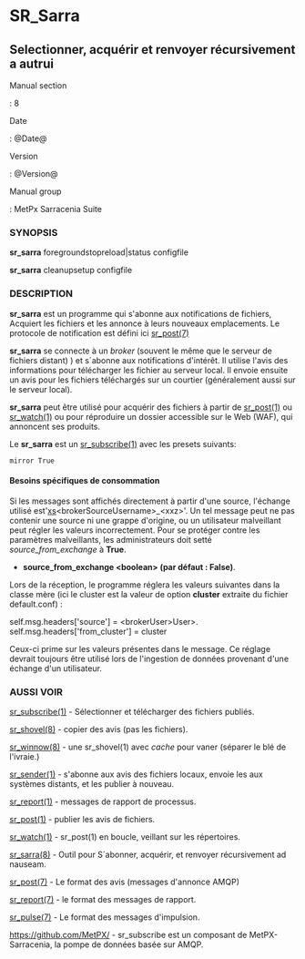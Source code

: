 SR\_Sarra
=========

Selectionner, acquérir et renvoyer récursivement a autrui
---------------------------------------------------------

Manual section

:   8

Date

:   @Date@

Version

:   @Version@

Manual group

:   MetPx Sarracenia Suite

### SYNOPSIS

**sr\_sarra** foregroundstopreload\|status configfile

**sr\_sarra** cleanupsetup configfile

### DESCRIPTION

**sr\_sarra** est un programme qui s'abonne aux notifications de
fichiers, Acquiert les fichiers et les annonce à leurs nouveaux
emplacements. Le protocole de notification est défini ici
[sr\_post(7)](sr_post.7.md)

**sr\_sarra** se connecte à un *broker* (souvent le même que le serveur
de fichiers distant) ) et s´abonne aux notifications d'intérêt. Il
utilise l'avis des informations pour télécharger les fichier au serveur
local. Il envoie ensuite un avis pour les fichiers téléchargés sur un
courtier (généralement aussi sur le serveur local).

**sr\_sarra** peut être utilisé pour acquérir des fichiers à partir de
[sr\_post(1)](sr_post.1.md) ou [sr\_watch(1)](sr_watch.1.md) ou pour
réproduire un dossier accessible sur le Web (WAF), qui annoncent ses
produits.

Le **sr\_sarra** est un [sr\_subscribe(1)](sr_subscribe.1.md) avec les
presets suivants:

    mirror True

#### Besoins spécifiques de consommation

Si les messages sont affichés directement à partir d'une source,
l'échange utilisé est'[xs]()\<brokerSourceUsername\>\_\<xxz\>'. Un tel
message peut ne pas contenir une source ni une grappe d'origine, ou un
utilisateur malveillant peut régler les valeurs incorrectement. Pour se
protéger contre les paramètres malveillants, les administrateurs doit
setté *source\_from\_exchange* à **True**.

-   **source\_from\_exchange \<boolean\> (par défaut : False)**.

Lors de la réception, le programme réglera les valeurs suivantes dans la
classe mère (ici le cluster est la valeur de option **cluster** extraite
du fichier default.conf) :

self.msg.headers\['source'\] = \<brokerUser\>User\>.
self.msg.headers\['from\_cluster'\] = cluster

Ceux-ci prime sur les valeurs présentes dans le message. Ce réglage
devrait toujours être utilisé lors de l'ingestion de données provenant
d'une échange d'un utilisateur.

### AUSSI VOIR

[sr\_subscribe(1)](sr_subscribe.1.md) - Sélectionner et télécharger des
fichiers publiés.

[sr\_shovel(8)](sr_shovel.8.md) - copier des avis (pas les fichiers).

[sr\_winnow(8)](sr_winnow.8.md) - une sr\_shovel(1) avec *cache* pour
vaner (séparer le blé de l'ivraie.)

[sr\_sender(1)](sr_sender.1.md) - s'abonne aux avis des fichiers
locaux, envoie les aux systèmes distants, et les publier à nouveau.

[sr\_report(1)](sr_report.1.md) - messages de rapport de processus.

[sr\_post(1)](sr_post.1.md) - publier les avis de fichiers.

[sr\_watch(1)](sr_watch.1.md) - sr\_post(1) en boucle, veillant sur les
répertoires.

[sr\_sarra(8)](sr_sarra.8.md) - Outil pour S´abonner, acquérir, et
renvoyer récursivement ad nauseam.

[sr\_post(7)](sr_post.7.md) - Le format des avis (messages d'annonce
AMQP)

[sr\_report(7)](sr_report.7.md) - le format des messages de rapport.

[sr\_pulse(7)](sr_pulse.7.md) - Le format des messages d'impulsion.

[<https://github.com/MetPX/>](https://github.com/MetPX) - sr\_subscribe
est un composant de MetPX-Sarracenia, la pompe de données basée sur
AMQP.
